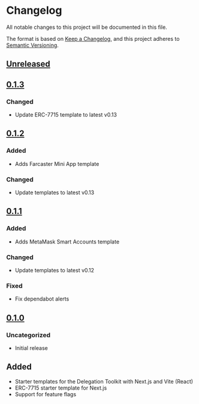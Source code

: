 # Changelog

All notable changes to this project will be documented in this file.

The format is based on [Keep a Changelog](https://keepachangelog.com/en/1.0.0/),
and this project adheres to [Semantic Versioning](https://semver.org/spec/v2.0.0.html).

## [Unreleased]

## [0.1.3]

### Changed

- Update ERC-7715 template to latest v0.13

## [0.1.2]

### Added

- Adds Farcaster Mini App template

### Changed

- Update templates to latest v0.13

## [0.1.1]

### Added

- Adds MetaMask Smart Accounts template

### Changed

- Update templates to latest v0.12

### Fixed

- Fix dependabot alerts

## [0.1.0]

### Uncategorized

- Initial release

## Added

- Starter templates for the Delegation Toolkit with Next.js and Vite (React)
- ERC-7715 starter template for Next.js
- Support for feature flags

[Unreleased]: https://github.com/MetaMask/gator-examples/compare/create-gator-app@0.1.3...HEAD
[0.1.3]: https://github.com/MetaMask/gator-examples/compare/create-gator-app@0.1.2...create-gator-app@0.1.3
[0.1.2]: https://github.com/MetaMask/gator-examples/compare/create-gator-app@0.1.1...create-gator-app@0.1.2
[0.1.1]: https://github.com/MetaMask/gator-examples/compare/create-gator-app@0.1.0...create-gator-app@0.1.1
[0.1.0]: https://github.com/MetaMask/gator-examples/releases/tag/create-gator-app@0.1.0